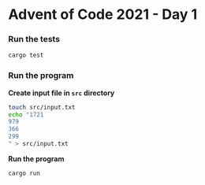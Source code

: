 # Advent of Code 2021 - Day 1

### Run the tests

```bash
cargo test
```

### Run the program

**Create input file in `src` directory**

```bash
touch src/input.txt
echo "1721
979
366
299
" > src/input.txt
```

**Run the program**

```bash
cargo run
```
